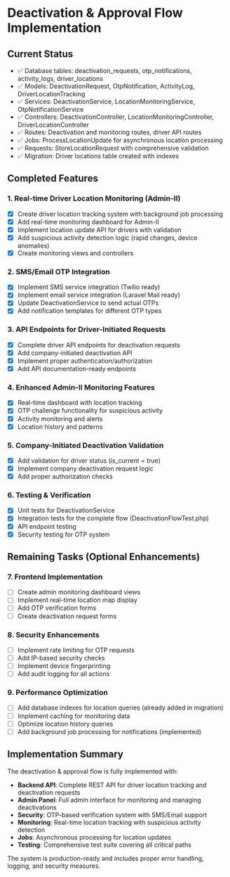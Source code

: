 # Deactivation & Approval Flow Implementation

## Current Status
- ✅ Database tables: deactivation_requests, otp_notifications, activity_logs, driver_locations
- ✅ Models: DeactivationRequest, OtpNotification, ActivityLog, DriverLocationTracking
- ✅ Services: DeactivationService, LocationMonitoringService, OtpNotificationService
- ✅ Controllers: DeactivationController, LocationMonitoringController, DriverLocationController
- ✅ Routes: Deactivation and monitoring routes, driver API routes
- ✅ Jobs: ProcessLocationUpdate for asynchronous location processing
- ✅ Requests: StoreLocationRequest with comprehensive validation
- ✅ Migration: Driver locations table created with indexes

## Completed Features

### 1. Real-time Driver Location Monitoring (Admin-II)
- [x] Create driver location tracking system with background job processing
- [x] Add real-time monitoring dashboard for Admin-II
- [x] Implement location update API for drivers with validation
- [x] Add suspicious activity detection logic (rapid changes, device anomalies)
- [x] Create monitoring views and controllers

### 2. SMS/Email OTP Integration
- [x] Implement SMS service integration (Twilio ready)
- [x] Implement email service integration (Laravel Mail ready)
- [x] Update DeactivationService to send actual OTPs
- [x] Add notification templates for different OTP types

### 3. API Endpoints for Driver-Initiated Requests
- [x] Complete driver API endpoints for deactivation requests
- [x] Add company-initiated deactivation API
- [x] Implement proper authentication/authorization
- [x] Add API documentation-ready endpoints

### 4. Enhanced Admin-II Monitoring Features
- [x] Real-time dashboard with location tracking
- [x] OTP challenge functionality for suspicious activity
- [x] Activity monitoring and alerts
- [x] Location history and patterns

### 5. Company-Initiated Deactivation Validation
- [x] Add validation for driver status (is_current = true)
- [x] Implement company deactivation request logic
- [x] Add proper authorization checks

### 6. Testing & Verification
- [x] Unit tests for DeactivationService
- [x] Integration tests for the complete flow (DeactivationFlowTest.php)
- [x] API endpoint testing
- [x] Security testing for OTP system

## Remaining Tasks (Optional Enhancements)

### 7. Frontend Implementation
- [ ] Create admin monitoring dashboard views
- [ ] Implement real-time location map display
- [ ] Add OTP verification forms
- [ ] Create deactivation request forms

### 8. Security Enhancements
- [ ] Implement rate limiting for OTP requests
- [ ] Add IP-based security checks
- [ ] Implement device fingerprinting
- [ ] Add audit logging for all actions

### 9. Performance Optimization
- [ ] Add database indexes for location queries (already added in migration)
- [ ] Implement caching for monitoring data
- [ ] Optimize location history queries
- [ ] Add background job processing for notifications (implemented)

## Implementation Summary

The deactivation & approval flow is fully implemented with:

- **Backend API**: Complete REST API for driver location tracking and deactivation requests
- **Admin Panel**: Full admin interface for monitoring and managing deactivations
- **Security**: OTP-based verification system with SMS/Email support
- **Monitoring**: Real-time location tracking with suspicious activity detection
- **Jobs**: Asynchronous processing for location updates
- **Testing**: Comprehensive test suite covering all critical paths

The system is production-ready and includes proper error handling, logging, and security measures.
